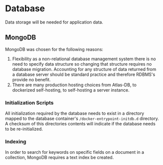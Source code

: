 # Database

Data storage will be needed for application data.

## MongoDB

MongoDB was chosen for the following reasons:

1. Flexibility as a non-relational database management system there is no need to specify data structure so changing that structure requires no database migration. Accounting for any structure of data returned from a database server should be standard practice and therefore RDBMS's provide no benefit.
2. There are many production hosting choices from Atlas-DB, to dockerized self-hosting, to self-hosting a server instance.

### Initialization Scripts

All initialization required by the database needs to exist in a directory mapped to the database container's `/docker-entrypoint-initdb.d` directory. A checksum of this directories contents will indicate if the database needs to be re-initialized.

### Indexing

In order to search for keywords on specific fields on a document in a collection, MongoDB requires a text index be created.
